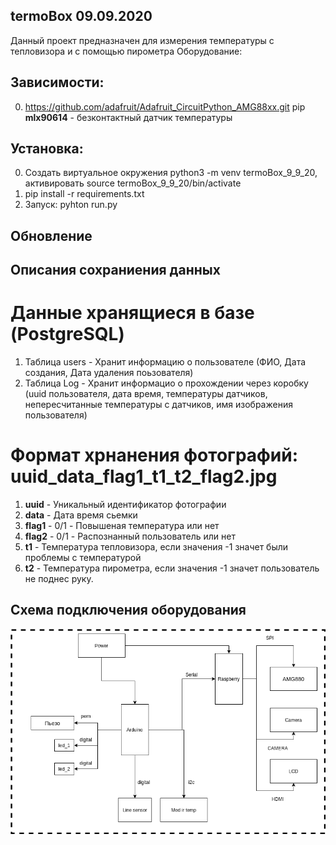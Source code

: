 ## termoBox 09.09.2020
Данный проект предназначен для измерения температуры с тепловизора и с помощью пирометра 
Оборудование:
## Зависимости:
0. https://github.com/adafruit/Adafruit_CircuitPython_AMG88xx.git
pip
**mlx90614** - безконтактный датчик температуры
## Установка:
0. Создать виртуальное окружения python3 -m venv termoBox_9_9_20, активировать source termoBox_9_9_20/bin/activate
0. pip install -r requirements.txt
0. Запуск: pyhton run.py

## Обновление 

## Описания сохраниения данных 
# Данные хранящиеся в базе (PostgreSQL)
1. Таблица users - Хранит информацию о пользователе (ФИО, Дата создания, Дата удаления поьзователя)
2. Таблица Log - Хранит информацио о прохождении через коробку (uuid пользователя, дата время, температуры датчиков, непересчитанные температуры с датчиков, имя изображения пользователя)
# Формат хрнанения фотографий: uuid_data_flag1_t1_t2_flag2.jpg
1. **uuid** - Уникальный идентификатор фотографии
2. **data** - Дата время сьемки
3. **flag1** - 0/1 - Повышеная температура или нет
4. **flag2** - 0/1 - Распознанный пользователь или нет
5. **t1** - Температура тепловизора, если значения -1 значет были проблемы с температурой
6. **t2** - Температура пирометра, если значения -1 значет пользователь не поднес руку.

## Схема подключения оборудования
![alt text](https://github.com/morgonxak/termoBox/blob/9_9_20/app_thermometer/rc/connection_diagram.png)